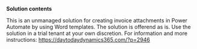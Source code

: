 **Solution contents**

This is an unmanaged solution for creating invoice attachments in Power Automate by using Word templates. The solution is offerend as is. Use the solution in a trial tenant at your own discretion.
For information and more instructions:
https://daytodaydynamics365.com/?p=2946
